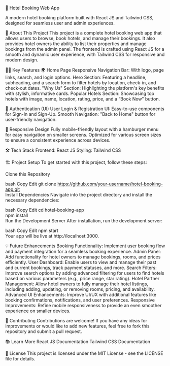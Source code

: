 🏨 Hotel Booking Web App

A modern hotel booking platform built with React JS and Tailwind CSS, designed for seamless user and admin experiences.

🚀 About This Project
This project is a complete hotel booking web app that allows users to browse, book hotels, and manage their bookings. It also provides hotel owners the ability to list their properties and manage bookings from the admin panel. The frontend is crafted using React JS for a smooth and dynamic user experience, with Tailwind CSS for responsive and modern design.

🧑‍💻 Key Features
🌍 Home Page
Responsive Navigation Bar: With logo, page links, search, and login options.
Hero Section: Featuring a headline, subheading, and a search form to filter hotels by location, check-in, and check-out dates.
"Why Us" Section: Highlighting the platform's key benefits with stylish, informative cards.
Popular Hotels Section: Showcasing top hotels with image, name, location, rating, price, and a “Book Now” button.

🔐 Authentication (UI)
User Login & Registration UI: Easy-to-use components for Sign-In and Sign-Up.
Smooth Navigation: "Back to Home" button for user-friendly navigation.

📱 Responsive Design
Fully mobile-friendly layout with a hamburger menu for easy navigation on smaller screens.
Optimized for various screen sizes to ensure a consistent experience across devices.

🛠️ Tech Stack
Frontend: React JS
Styling: Tailwind CSS

🏗️ Project Setup
To get started with this project, follow these steps:

Clone this Repository

bash
Copy
Edit
git clone https://github.com/your-username/hotel-booking-app.git  
Install Dependencies
Navigate into the project directory and install the necessary dependencies:

bash
Copy
Edit
cd hotel-booking-app  
npm install  
Run the Development Server
After installation, run the development server:

bash
Copy
Edit
npm start  
Your app will be live at http://localhost:3000.

💡 Future Enhancements
Booking Functionality: Implement user booking flow and payment integration for a seamless booking experience.
Admin Panel: Add functionality for hotel owners to manage bookings, rooms, and prices efficiently.
User Dashboard: Enable users to view and manage their past and current bookings, track payment statuses, and more.
Search Filters: Improve search options by adding advanced filtering for users to find hotels based on various parameters (e.g., price range, star rating).
Hotel Partner Management: Allow hotel owners to fully manage their hotel listings, including adding, updating, or removing rooms, pricing, and availability.
Advanced UI Enhancements: Improve UI/UX with additional features like booking confirmations, notifications, and user preferences.
Responsive Improvements: Refine mobile responsiveness to provide an even smoother experience on smaller devices.

🌟 Contributing
Contributions are welcome! If you have any ideas for improvements or would like to add new features, feel free to fork this repository and submit a pull request.

📚 Learn More
React JS Documentation
Tailwind CSS Documentation

🔑 License
This project is licensed under the MIT License - see the LICENSE file for details.
